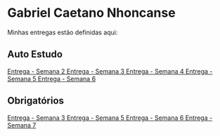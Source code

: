 # Gabriel Caetano Nhoncanse
Minhas entregas estão definidas aqui:
## Auto Estudo
<a href="https://github.com/GabrielNhoncanse/RepositorioIndividualModulo2/tree/main/03_AUT_EST_ENTREGA/Semana%202"> Entrega - Semana 2 </a>
<a href="https://github.com/GabrielNhoncanse/RepositorioIndividualModulo2/tree/main/03_AUT_EST_ENTREGA/Semana%203"> Entrega - Semana 3 </a>
<a href="https://github.com/GabrielNhoncanse/RepositorioIndividualModulo2/tree/main/03_AUT_EST_ENTREGA/Semana%204"> Entrega - Semana 4 </a>
<a href="https://github.com/GabrielNhoncanse/RepositorioIndividualModulo2/tree/main/03_AUT_EST_ENTREGA/Semana%205"> Entrega - Semana 5 </a>
<a href="https://github.com/GabrielNhoncanse/RepositorioIndividualModulo2/tree/main/03_AUT_EST_ENTREGA/Semana%206"> Entrega - Semana 6 </a>
## Obrigatórios
<a href="https://github.com/GabrielNhoncanse/RepositorioIndividualModulo2/tree/main/04_AUT_EST_EX_OBRIGATORIOS/Semana%203"> Entrega - Semana 3 </a>
<a href="https://github.com/GabrielNhoncanse/RepositorioIndividualModulo2/tree/main/04_AUT_EST_EX_OBRIGATORIOS/Semana%205"> Entrega - Semana 5 </a>
<a href="https://github.com/GabrielNhoncanse/RepositorioIndividualModulo2/tree/main/04_AUT_EST_EX_OBRIGATORIOS/Semana%205"> Entrega - Semana 6 </a>
<a href="https://github.com/GabrielNhoncanse/RepositorioIndividualModulo2/tree/main/04_AUT_EST_EX_OBRIGATORIOS/Semana%207"> Entrega - Semana 7 </a>
